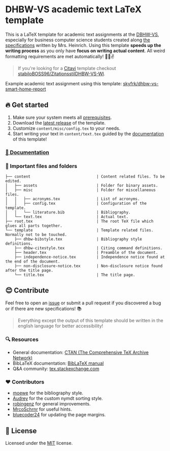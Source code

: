 # DHBW-VS academic text LaTeX template

This is a LaTeX template for academic text assignments at the [DBHW-VS](https://www.dhbw-vs.de/), especially for business computer science students created along [the specifications](template/dhbw-text-requirements.md) written by Mrs. Heinrich. Using this template **speeds up the writing process** as you only have **focus on writing actual content**. All weird formatting requirements are met automatically! :beer::sunglasses::v:

>If you're looking for a [Citavi](https://www.citavi.com/) template checkout [stabiloBOSS96/ZitationsstilDHBW-VS-WI](https://github.com/stabiloBOSS96/ZitationsstilDHBW-VS-WI).

Example academic text assignment using this template: [skyfrk/dhbw-vs-smart-home-report](https://github.com/skyfrk/dhbw-vs-smart-home-report)

## :fire: Get started

1. Make sure your system meets all [prerequisites](./docs/prerequisites.md).
2. Download the [latest release](https://github.com/skyfrk/dhbw-vs-latex-template/releases) of the template.
3. Customize `content/misc/config.tex` to your needs.
4. Start writing your text in `content/text.tex` guided by the [documentation](./docs/writing.md) of this template!

### [:open_book: Documentation]((./docs/writing.md))

### :file_folder: Important files and folders

```text
├── content                             | Content related files. To be edited.
│   ├── assets                          | Folder for binary assets.
│   ├── misc                            | Folder for miscellaneous files.
│   │   ├── acronyms.tex                | List of acronyms.
│   │   ├── config.tex                  | Configuration of the template.
│   │   └── literature.bib              | Bibliography.
│   └── text.tex                        | Actual text.
├── root.tex                            | The root TeX file which glues all parts together.
└── template                            | Template related files. Normally not to be touched.
    ├── dhbw-bibstyle.tex               | Bibliography style definitions.
    ├── dhbw-citestyle.tex              | Citing command definitions.
    ├── header.tex                      | Preamble of the document.
    ├── independence-notice.tex         | Independence notice found at the end of the document.
    ├── non-disclosure-notice.tex       | Non-disclosure notice found after the title page.
    └── title.tex                       | The title page.
```

## :blush: Contribute

Feel free to open an [issue](https://github.com/skyfrk/dhbw-vs-latex-template/issues) or submit a pull request if you discovered a bug or if there are new specifications! :books:

> Everything except the output of this template should be written in the english language for better accessibility!

### :mag: Resources

* General documentation: [CTAN (The Comprehensive TeX Archive Network)](https://www.ctan.org/)
* BibLaTeX documentation: [BibLaTeX manual](https://www.ctan.org/pkg/biblatex)
* Q&A community: [tex.stackexchange.com](https://tex.stackexchange.com/)

### :heart: Contributors

* [moewe](https://tex.stackexchange.com/users/35864/moewe) for the bibliography style.
* [Audrey](https://tex.stackexchange.com/users/4483/audrey) for the custom nymdt sorting style.
* [robingenz](https://github.com/robingenz) for general improvements.
* [MrcoSchrnr](https://github.com/MrcoSchrnr) for useful hints.
* [bluecoder24](https://github.com/bluecoder24) for updating the page margins.

## :page_facing_up: License

Licensed under the [MIT](https://opensource.org/licenses/mit-license.php) license.
